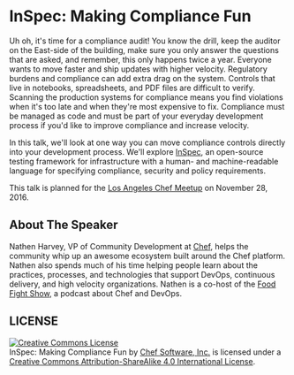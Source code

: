 # InSpec: Making Compliance Fun

Uh oh, it's time for a compliance audit! You know the drill, keep the auditor on the East-side of the building, make sure you only answer the questions that are asked, and remember, this only happens twice a year. Everyone wants to move faster and ship updates with higher velocity. Regulatory burdens and compliance can add extra drag on the system. Controls that live in notebooks, spreadsheets, and PDF files are difficult to verify. Scanning the production systems for compliance means you find violations when it's too late and when they're most expensive to fix. Compliance must be managed as code and must be part of your everyday development process if you'd like to improve compliance and increase velocity. 

In this talk, we'll look at one way you can move compliance controls directly into your development process. We'll explore [InSpec](http://inspec.io/), an open-source testing framework for infrastructure with a human- and machine-readable language for specifying compliance, security and policy requirements.

This talk is planned for the [Los Angeles Chef Meetup](https://www.meetup.com/Los-Angeles-Chef-Users-Group/events/235764752/) on November 28, 2016.

## About The Speaker

Nathen Harvey, VP of Community Development at [Chef](https://www.chef.io), helps the community whip up an awesome ecosystem built around the Chef platform. Nathen also spends much of his time helping people learn about the practices, processes, and technologies that support DevOps, continuous delivery, and high velocity organizations. Nathen is a co-host of the [Food Fight Show](http://foodfightshow.org), a podcast about Chef and DevOps.

## LICENSE

<a rel="license" href="http://creativecommons.org/licenses/by-sa/4.0/"><img alt="Creative Commons License" style="border-width:0" src="https://i.creativecommons.org/l/by-sa/4.0/88x31.png" /></a><br /><span xmlns:dct="http://purl.org/dc/terms/" property="dct:title">InSpec: Making Compliance Fun</span> by <a xmlns:cc="http://creativecommons.org/ns#" href="https://www.chef.io" property="cc:attributionName" rel="cc:attributionURL">Chef Software, Inc.</a> is licensed under a <a rel="license" href="http://creativecommons.org/licenses/by-sa/4.0/">Creative Commons Attribution-ShareAlike 4.0 International License</a>.

